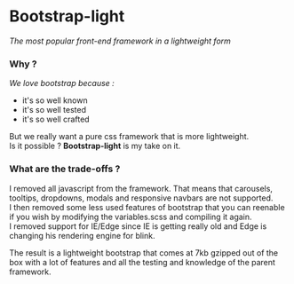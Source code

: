 # Bootstrap-light
_The most popular front-end framework in a lightweight form_

### Why ?
_We love bootstrap because :_
- it's so well known
- it's so well tested
- it's so well crafted

But we really want a pure css framework that is more lightweight.  
Is it possible ? **Bootstrap-light** is my take on it.

### What are the trade-offs ?
I removed all javascript from the framework. That means that carousels, tooltips, dropdowns, modals and responsive navbars are not supported.  
I then removed some less used features of bootstrap that you can reenable if you wish by modifying the variables.scss and compiling it again.  
I removed support for IE/Edge since IE is getting really old and Edge is changing his rendering engine for blink.  

The result is a lightweight bootstrap that comes at 7kb gzipped out of the box with a lot of features and all the testing and knowledge of the parent framework.
